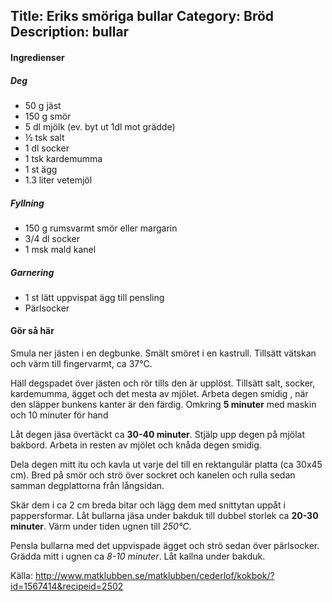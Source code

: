 Title: Eriks smöriga bullar
Category: Bröd
Description: bullar
---

#### Ingredienser

##### Deg

* 50 g jäst
* 150 g smör
* 5 dl mjölk (ev. byt ut 1dl mot grädde)
* ½ tsk salt
* 1 dl socker
* 1 tsk kardemumma
* 1 st ägg
* 1.3 liter vetemjöl

##### Fyllning

* 150 g rumsvarmt smör eller margarin
* 3/4 dl socker
* 1 msk mald kanel

##### Garnering

* 1 st lätt uppvispat ägg till pensling
* Pärlsocker

#### Gör så här

Smula ner jästen i en degbunke. Smält smöret i en kastrull. Tillsätt vätskan och värm till fingervarmt, ca 37°C.

Häll degspadet över jästen och rör tills den är upplöst. Tillsätt salt, socker, kardemumma, ägget och det mesta av mjölet. Arbeta degen smidig , när den släpper bunkens kanter är den färdig. Omkring **5 minuter** med maskin och 10 minuter för hand

Låt degen jäsa övertäckt ca **30-40 minuter**. Stjälp upp degen på mjölat bakbord. Arbeta in resten av mjölet och knåda degen smidig.

Dela degen mitt itu och kavla ut varje del till en rektangulär platta (ca 30x45 cm). Bred på smör och strö över sockret och kanelen och rulla sedan samman degplattorna från långsidan.

Skär dem i ca 2 cm breda bitar och lägg dem med snittytan uppåt i pappersformar. Låt bullarna jäsa under bakduk till dubbel storlek ca **20-30 minuter**.
Värm under tiden ugnen till *250°C*.

Pensla bullarna med det uppvispade ägget och strö sedan över pärlsocker. Grädda mitt i ugnen ca *8-10 minuter*. Låt kallna under bakduk.

Källa: <http://www.matklubben.se/matklubben/cederlof/kokbok/?id=1567414&recipeid=2502>
